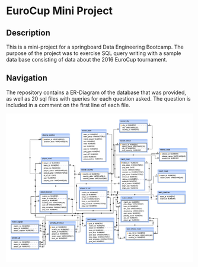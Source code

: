 # EuroCup Mini Project

## Description

This is a mini-project for a springboard Data Engineering Bootcamp. The purpose of the project was to exercise SQL query writing with a sample data base consisting of data about the 2016 EuroCup tournament.

## Navigation

The repository contains a ER-Diagram of the database that was provided, as well as 20 sql files with queries for each question asked. The question is included in a comment on the first line of each file.

![alt text](https://raw.githubusercontent.com/jeff-abe-98/EuroCup-Mini-Project/main/soccer-database.png "ER-Diagram")